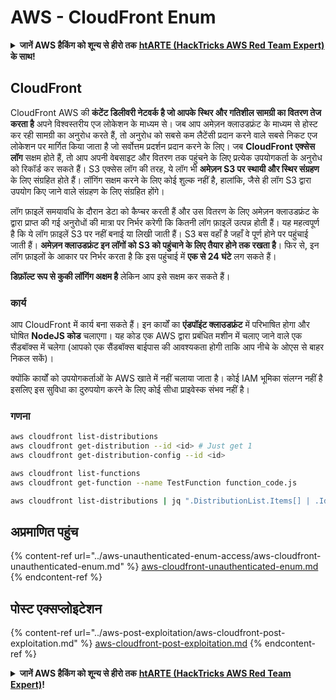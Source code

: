 # AWS - CloudFront Enum

<details>

<summary><strong>जानें AWS हैकिंग को शून्य से हीरो तक</strong> <a href="https://training.hacktricks.xyz/courses/arte"><strong>htARTE (HackTricks AWS Red Team Expert)</strong></a><strong> के साथ!</strong></summary>

HackTricks का समर्थन करने के अन्य तरीके:

* यदि आप अपनी **कंपनी का विज्ञापन HackTricks में देखना चाहते हैं** या **HackTricks को PDF में डाउनलोड करना चाहते हैं** तो [**सब्सक्रिप्शन प्लान्स**](https://github.com/sponsors/carlospolop) देखें!
* [**आधिकारिक PEASS और HackTricks स्वैग**](https://peass.creator-spring.com) प्राप्त करें
* हमारे विशेष [**NFTs**](https://opensea.io/collection/the-peass-family) कलेक्शन, [**The PEASS Family**](https://opensea.io/collection/the-peass-family) खोजें
* **शामिल हों** 💬 [**डिस्कॉर्ड समूह**](https://discord.gg/hRep4RUj7f) या [**टेलीग्राम समूह**](https://t.me/peass) और हमें **ट्विटर** 🐦 [**@hacktricks_live**](https://twitter.com/hacktricks_live)** पर फॉलो** करें।
* **हैकिंग ट्रिक्स साझा करें** [**HackTricks**](https://github.com/carlospolop/hacktricks) और [**HackTricks Cloud**](https://github.com/carlospolop/hacktricks-cloud) github repos को PRs सबमिट करके।

</details>

## CloudFront

CloudFront AWS की **कंटेंट डिलीवरी नेटवर्क है जो आपके स्थिर और गतिशील सामग्री का वितरण तेज करता है** अपने विश्वस्तरीय एज लोकेशन के माध्यम से। जब आप अमेज़न क्लाउडफ्रंट के माध्यम से होस्ट कर रही सामग्री का अनुरोध करते हैं, तो अनुरोध को सबसे कम लैटेंसी प्रदान करने वाले सबसे निकट एज लोकेशन पर मार्गित किया जाता है जो सर्वोत्तम प्रदर्शन प्रदान करने के लिए। जब **CloudFront एक्सेस लॉग** सक्षम होते हैं, तो आप अपनी वेबसाइट और वितरण तक पहुंचने के लिए प्रत्येक उपयोगकर्ता के अनुरोध को रिकॉर्ड कर सकते हैं। S3 एक्सेस लॉग की तरह, ये लॉग भी **अमेज़न S3 पर स्थायी और स्थिर संग्रहण** के लिए संग्रहित होते हैं। लॉगिंग सक्षम करने के लिए कोई शुल्क नहीं है, हालांकि, जैसे ही लॉग S3 द्वारा उपयोग किए जाने वाले संग्रहण के लिए संग्रहित होंगे।

लॉग फ़ाइलें समयावधि के दौरान डेटा को कैप्चर करती हैं और उस वितरण के लिए अमेज़न क्लाउडफ्रंट के द्वारा प्राप्त की गई अनुरोधों की मात्रा पर निर्भर करेगी कि कितनी लॉग फ़ाइलें उत्पन्न होती हैं। यह महत्वपूर्ण है कि ये लॉग फ़ाइलें S3 पर नहीं बनाई या लिखी जाती हैं। S3 बस वहाँ है जहाँ वे पूर्ण होने पर पहुंचाई जाती हैं। **अमेज़न क्लाउडफ्रंट इन लॉगों को S3 को पहुंचाने के लिए तैयार होने तक रखता है**। फिर से, इन लॉग फ़ाइलों के आकार पर निर्भर करता है कि इस पहुंचाई में **एक से 24 घंटे** लग सकते हैं।

**डिफ़ॉल्ट रूप से कुकी लॉगिंग अक्षम है** लेकिन आप इसे सक्षम कर सकते हैं।

### कार्य

आप CloudFront में कार्य बना सकते हैं। इन कार्यों का **एंडपॉइंट क्लाउडफ्रंट** में परिभाषित होगा और घोषित **NodeJS कोड** चलाएगा। यह कोड एक AWS द्वारा प्रबंधित मशीन में चलाए जाने वाले एक सैंडबॉक्स में चलेगा (आपको एक सैंडबॉक्स बाईपास की आवश्यकता होगी ताकि आप नीचे के ओएस से बाहर निकल सकें)।

क्योंकि कार्यों को उपयोगकर्ताओं के AWS खाते में नहीं चलाया जाता है। कोई IAM भूमिका संलग्न नहीं है इसलिए इस सुविधा का दुरुपयोग करने के लिए कोई सीधा प्राइवेस्क संभव नहीं है।

### गणना
```bash
aws cloudfront list-distributions
aws cloudfront get-distribution --id <id> # Just get 1
aws cloudfront get-distribution-config --id <id>

aws cloudfront list-functions
aws cloudfront get-function --name TestFunction function_code.js

aws cloudfront list-distributions | jq ".DistributionList.Items[] | .Id, .Origins.Items[].Id, .Origins.Items[].DomainName, .AliasICPRecordals[].CNAME"
```
## अप्रमाणित पहुंच

{% content-ref url="../aws-unauthenticated-enum-access/aws-cloudfront-unauthenticated-enum.md" %}
[aws-cloudfront-unauthenticated-enum.md](../aws-unauthenticated-enum-access/aws-cloudfront-unauthenticated-enum.md)
{% endcontent-ref %}

## पोस्ट एक्सप्लोइटेशन

{% content-ref url="../aws-post-exploitation/aws-cloudfront-post-exploitation.md" %}
[aws-cloudfront-post-exploitation.md](../aws-post-exploitation/aws-cloudfront-post-exploitation.md)
{% endcontent-ref %}

<details>

<summary><strong>जानें AWS हैकिंग को शून्य से हीरो तक</strong> <a href="https://training.hacktricks.xyz/courses/arte"><strong>htARTE (HackTricks AWS Red Team Expert)</strong></a><strong>!</strong></summary>

HackTricks का समर्थन करने के अन्य तरीके:

* यदि आप अपनी **कंपनी का विज्ञापन HackTricks में देखना चाहते हैं** या **HackTricks को PDF में डाउनलोड करना चाहते हैं** तो [**सब्सक्रिप्शन प्लान्स देखें**](https://github.com/sponsors/carlospolop)!
* [**आधिकारिक PEASS & HackTricks स्वैग**](https://peass.creator-spring.com) प्राप्त करें
* हमारे विशेष [**NFTs**](https://opensea.io/collection/the-peass-family) कलेक्शन, [**The PEASS Family**](https://opensea.io/collection/the-peass-family) खोजें
* **शामिल हों** 💬 [**डिस्कॉर्ड समूह**](https://discord.gg/hRep4RUj7f) या [**टेलीग्राम समूह**](https://t.me/peass) या हमें **ट्विटर** 🐦 [**@hacktricks_live**](https://twitter.com/hacktricks_live)** पर फॉलो** करें।
* **हैकिंग ट्रिक्स साझा करें** द्वारा **पीआर जमा करके** [**HackTricks**](https://github.com/carlospolop/hacktricks) और [**HackTricks Cloud**](https://github.com/carlospolop/hacktricks-cloud) github रेपो में।

</details>
